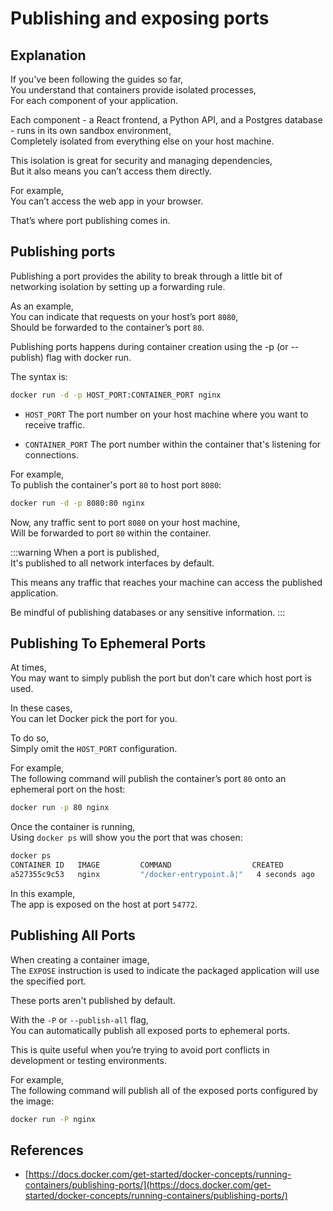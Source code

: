 # Publishing and exposing ports

## Explanation

If you've been following the guides so far,  
You understand that containers provide isolated processes,  
For each component of your application.

Each component - a React frontend, a Python API, and a Postgres database - runs in its own sandbox environment,  
Completely isolated from everything else on your host machine.

This isolation is great for security and managing dependencies,  
But it also means you can’t access them directly.

For example,  
You can’t access the web app in your browser.

That’s where port publishing comes in.

## Publishing ports

Publishing a port provides the ability to break through a little bit of networking isolation by setting up a forwarding rule.

As an example,  
You can indicate that requests on your host’s port `8080`,  
Should be forwarded to the container’s port `80`.

Publishing ports happens during container creation using the -p (or --publish) flag with docker run.

The syntax is:

```bash
docker run -d -p HOST_PORT:CONTAINER_PORT nginx
```

- `HOST_PORT`
  The port number on your host machine where you want to receive traffic.

- `CONTAINER_PORT`
  The port number within the container that's listening for connections.

For example,  
To publish the container's port `80` to host port `8080`:

```bash
docker run -d -p 8080:80 nginx
```

Now, any traffic sent to port `8080` on your host machine,  
Will be forwarded to port `80` within the container.

:::warning
When a port is published,  
It's published to all network interfaces by default.

This means any traffic that reaches your machine can access the published application.

Be mindful of publishing databases or any sensitive information.
:::

## Publishing To Ephemeral Ports

At times,  
You may want to simply publish the port but don’t care which host port is used.

In these cases,  
You can let Docker pick the port for you.

To do so,  
Simply omit the `HOST_PORT` configuration.

For example,  
The following command will publish the container’s port `80` onto an ephemeral port on the host:

```bash
docker run -p 80 nginx
```

Once the container is running,  
Using `docker ps` will show you the port that was chosen:

```bash
docker ps
CONTAINER ID   IMAGE         COMMAND                  CREATED          STATUS          PORTS                    NAMES
a527355c9c53   nginx         "/docker-entrypoint.â¦"   4 seconds ago    Up 3 seconds    0.0.0.0:54772->80/tcp    romantic_williamson
```

In this example,  
The app is exposed on the host at port `54772`.

## Publishing All Ports

When creating a container image,  
The `EXPOSE` instruction is used to indicate the packaged application will use the specified port.

These ports aren't published by default.

With the `-P` or `--publish-all` flag,  
You can automatically publish all exposed ports to ephemeral ports.

This is quite useful when you’re trying to avoid port conflicts in development or testing environments.

For example,  
The following command will publish all of the exposed ports configured by the image:

```bash
docker run -P nginx
```

## References

- [https://docs.docker.com/get-started/docker-concepts/running-containers/publishing-ports/](https://docs.docker.com/get-started/docker-concepts/running-containers/publishing-ports/)
